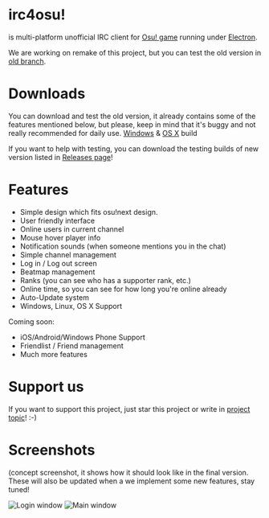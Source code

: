 irc4osu!
==============================

is multi-platform unofficial IRC client for [Osu! game](http://osu.ppy.sh) running under [Electron](https://github.com/electron/electron). 

We are working on remake of this project, but you can test the old version in [old branch](https://github.com/GAMELASTER/irc4osu/tree/old).

# Downloads

You can download and test the old version, it already contains some of the features mentioned below, but please, keep in mind that it's buggy and not really recommended for daily use. [Windows](https://github.com/GAMELASTER/irc4osu/releases/download/v0.0.1-alpha/irc4osu-win32-v001-x64.zip) & [OS X](https://github.com/GAMELASTER/irc4osu/releases/download/v0.0.1-alpha/irc4osu-osx-v001-x64.zip) build

If you want to help with testing, you can download the testing builds of new version listed in [Releases page](https://github.com/GAMELASTER/irc4osu/releases)! 

# Features
- Simple design which fits osu!next design.
- User friendly interface
- Online users in current channel
- Mouse hover player info
- Notification sounds (when someone mentions you in the chat)
- Simple channel management
- Log in / Log out screen
- Beatmap management
- Ranks (you can see who has a supporter rank, etc.)
- Online time, so you can see for how long you're online already
- Auto-Update system
- Windows, Linux, OS X Support

Coming soon:
- iOS/Android/Windows Phone Support
- Friendlist / Friend management
- Much more features

# Support us
If you want to support this project, just star this project or write in [project topic](https://osu.ppy.sh/forum/t/430741)! :-)

# Screenshots
(concept screenshot, it shows how it should look like in the final version. These will also be updated when a we implement some new features, stay tuned!


![Login window](http://i.imgur.com/SgLdofP.png)
![Main window](http://i.imgur.com/Hs6kbT9.png)
